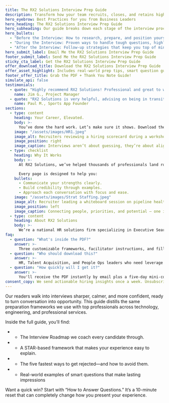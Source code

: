 ```yaml
---
title: The RX2 Solutions Interview Prep Guide
description: Transform how your team recruits, closes, and retains high-impact hires with tools built from 500+ enterprise searches.
hero_eyebrow: Best Practices for you from Business Leaders
hero_heading: The RX2 Solutions Interview Prep Guide
hero_subheading: Our guide breaks down each stage of the interview process with clarity and strategy, just like our team does when preparing candidates directly.
hero_bullets:
  - "Before the Interview: How to research, prepare, and position yourself for success. (Hint: It’s more than reading the job description.)"
  - "During the Interview: Proven ways to handle tough questions, highlight impact, and build connection."
  - "After the Interview: Follow-up strategies that keep you top of mind, without sounding rehearsed."
hero_submit_label: Email Me the RX2 Solutions Interview Prep Guide
footer_submit_label: Send Me the RX2 Solutions Interview Prep Guide
sticky_cta_label: Get the RX2 Solutions Interview Prep Guide
offer_download_title: Download the RX2 Solutions Interview Prep Guide
offer_asset_highlight: Includes real-world prep tips, smart question guides, and conversation strategies that help you show up confident, ready, and authentically yourself.
footer_offer_title: Grab the PDF + Thank You Note Guide!
simulate_api: false
testimonials:
  - quote: "Highly recommend RX2 Solutions! Professional and great to work with, they offered valuable insights regarding job-hunting strategy and placed me into a position I love. Good to have in your corner!"
    name: Jim G., Project Manager
  - quote: "RX2 Solutions is very helpful, advising on being in transition and job hunting strategies for my daughter. I recommend them to anyone seeking recruitment services."
    name: Paul M., Sports App Founder
sections:
  - type: content
    heading: Your Career, Elevated.
    body: >-
      You’ve done the hard work. Let’s make sure it shows. Download the RX2 Interview Prep Guide today and walk into your next conversation prepared, confident, and authentically you.
    image: "/assets/images/HR1.jpeg"
    image_alt: Recruiters reviewing a hiring scorecard during a workshop
    image_position: right
    image_caption: Interviews aren’t about guessing, they’re about alignment. The RX2 Interview Prep Guide helps you connect the right pieces - preparation, presence, and purpose.
  - type: checklist
    heading: Why It Works
    body: >-
      At RX2 Solutions, we’ve helped thousands of professionals land roles across technology, engineering, clinical, and professional services. Our interview prep framework is grounded in real-world experience, not theory—built from what employers actually look for.

      Every page is designed to help you:
    bullets:
      - Communicate your strengths clearly.
      - Build credibility through examples.
      - Approach each conversation with focus and ease.
    image: "/assets/images/Strat Staffing.jpeg"
    image_alt: Recruiter leading a whiteboard session on pipeline health
    image_position: left
    image_caption: Connecting people, priorities, and potential — one interview at a time.
  - type: content
    heading: About RX2 Solutions
    body: >-
      We’re a national HR solutions firm specializing in Executive Search, Staff Augmentation, and Outsourced HR. Our mission is simple: to help organizations grow and people thrive—through thoughtfully tailored human capital strategies that are always Respectfully Professional.
faq:
  - question: "What's inside the PDF?"
    answer: >-
      Three customizable frameworks, facilitator instructions, and fill-in-the-blank reporting slides you can reuse with any business unit.
  - question: "Who should download this?"
    answer: >-
      HR, Talent Acquisition, and People Ops leaders who need leverage across multiple business units and want sharper hiring analytics.
  - question: "How quickly will I get it?"
    answer: >-
      You'll receive the PDF instantly by email plus a five-day mini-course to help you implement with your team.
consent_copy: We send actionable hiring insights once a week. Unsubscribe anytime.
---
```

Our readers walk into interviews sharper, calmer, and more confident, ready to turn conversation into opportunity. This guide distills the same preparation frameworks we use with top professionals across technology, engineering, and professional services.

Inside the full guide, you’ll find:

- - The Interview Roadmap we coach every candidate through.
- - A STAR-based framework that makes your experience easy to explain.
- - The five fastest ways to get rejected—and how to avoid them.
- - Real-world examples of smart questions that make lasting impressions

Want a quick win? Start with “How to Answer Questions.” It’s a 10-minute reset that can completely change how you present your experience.
